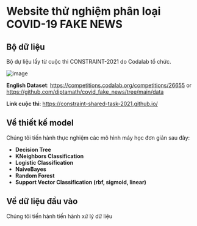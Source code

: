# **Website thử nghiệm phân loại COVID-19 FAKE NEWS**
## **Bộ dữ liệu**
Bộ dự liệu lấy từ cuộc thi CONSTRAINT-2021 do Codalab tổ chức.

![image](https://user-images.githubusercontent.com/29734492/109349580-338c5c00-789c-11eb-8400-a836364974af.png)

**English Dataset**: https://competitions.codalab.org/competitions/26655 or https://github.com/diptamath/covid_fake_news/tree/main/data

**Link cuộc thi**: https://constraint-shared-task-2021.github.io/

## **Về thiết kế model**

Chúng tôi tiến hành thực nghiệm các mô hình máy học đơn giản sau đây:
- **Decision Tree**
- **KNeighbors Classification**
- **Logistic Classification**
- **NaiveBayes**
- **Random Forest**
- **Support Vector Classification (rbf, sigmoid, linear)**

## **Về dữ liệu đầu vào**
Chúng tôi tiến hành tiến hành xử lý dữ liệu